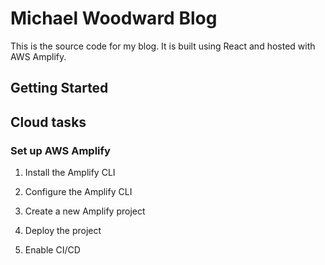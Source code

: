 # Michael Woodward Blog

This is the source code for my blog. It is built using React and hosted with AWS Amplify.

## Getting Started

## Cloud tasks
### Set up AWS Amplify

1. Install the Amplify CLI

2. Configure the Amplify CLI

3. Create a new Amplify project

4. Deploy the project

5. Enable CI/CD